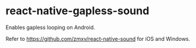 # react-native-gapless-sound

Enables gapless looping on Android.

Refer to https://github.com/zmxv/react-native-sound for iOS and Windows.
